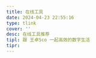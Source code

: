 ```yaml
---
title: 在线工具
date: 2024-04-23 22:55:16
type: tlink
cover: ''
desc: 在线工具推荐
tipl: 跟 王卓Sco 一起高效的数字生活
tipr:
---
```

